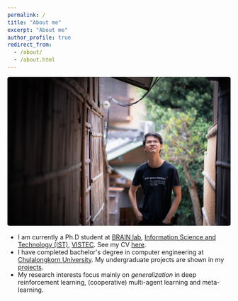 ```yaml
---
permalink: /
title: "About me"
excerpt: "About me"
author_profile: true
redirect_from: 
  - /about/
  - /about.html
---
```


<img src="/images/about_me.jpg" style="border-radius: 1%"> 

- I am currently a Ph.D student at [BRAIN lab](https://brain.vistec.ac.th/), [Information Science and Technology (IST)](https://vistec.ist/), [VISTEC](https://www.vistec.ac.th/). See my CV [here](https://docs.google.com/document/d/1ybpn0q8JlNufmmYgdQR-1Pa0JltDMxOV_dlWW_VYRQw/export?format=pdf).
- I have completed bachelor's degree in computer engineering at [Chulalongkorn University](https://chula.ac.th/en/). My undergraduate projects are shown in my [projects](/portfolio/).
- My research interests focus mainly on _generalization_ in deep reinforcement learning, (cooperative) multi-agent learning and meta-learning.